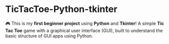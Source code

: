 # TicTacToe-Python-tkinter
🎮 This is my **first beginner project** using **Python** and **Tkinter**!  A simple **Tic Tac Toe** game with a graphical user interface (GUI), built to understand the basic structure of GUI apps using Python.

